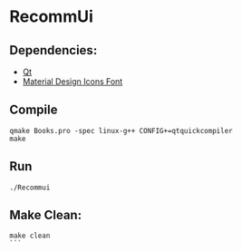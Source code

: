 # RecommUi

## Dependencies:
- [Qt](https://www.qt.io)
- [Material Design Icons Font](https://materialdesignicons.com)

## Compile

```
qmake Books.pro -spec linux-g++ CONFIG+=qtquickcompiler
make
```

## Run
```
./Recommui
```

## Make Clean:
````
make clean
```
